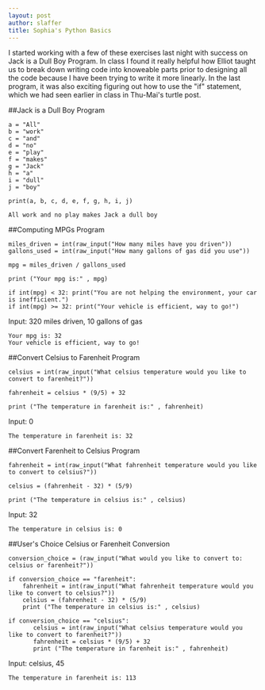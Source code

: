 ```yaml
---
layout: post
author: slaffer
title: Sophia's Python Basics
---
```


I started working with a few of these exercises last night with success on Jack is a Dull Boy Program. In class I found it really helpful how Elliot taught us to break down writing code into knoweable parts prior to designing all the code because I have been trying to write it more linearly. In the last program, it was also exciting figuring out how to use the "if" statement, which we had seen earlier in class in Thu-Mai's turtle post. 

##Jack is a Dull Boy Program

```
a = "All"
b = "work"
c = "and"
d = "no"
e = "play"
f = "makes"
g = "Jack"
h = "a"
i = "dull"
j = "boy"

print(a, b, c, d, e, f, g, h, i, j)
```

```
All work and no play makes Jack a dull boy
```

##Computing MPGs Program

```
miles_driven = int(raw_input("How many miles have you driven"))
gallons_used = int(raw_input("How many gallons of gas did you use"))

mpg = miles_driven / gallons_used

print ("Your mpg is:" , mpg)

if int(mpg) < 32: print("You are not helping the environment, your car is inefficient.")
if int(mpg) >= 32: print("Your vehicle is efficient, way to go!")
```
Input: 320 miles driven, 10 gallons of gas

```
Your mpg is: 32
Your vehicle is efficient, way to go!
```

##Convert Celsius to Farenheit Program

```
celsius = int(raw_input("What celsius temperature would you like to convert to farenheit?"))

fahrenheit = celsius * (9/5) + 32

print ("The temperature in farenheit is:" , fahrenheit)
```

Input: 0

```
The temperature in farenheit is: 32
```

##Convert Farenheit to Celsius Program

```
fahrenheit = int(raw_input("What fahrenheit temperature would you like to convert to celsius?"))

celsius = (fahrenheit - 32) * (5/9)

print ("The temperature in celsius is:" , celsius)
```

Input: 32

```
The temperature in celsius is: 0
```

##User's Choice Celsius or Farenheit Conversion

```
conversion_choice = (raw_input("What would you like to convert to: celsius or farenheit?"))

if conversion_choice == "farenheit":
    fahrenheit = int(raw_input("What fahrenheit temperature would you like to convert to celsius?"))
    celsius = (fahrenheit - 32) * (5/9)
    print ("The temperature in celsius is:" , celsius)

if conversion_choice == "celsius":
       celsius = int(raw_input("What celsius temperature would you like to convert to farenheit?"))
       fahrenheit = celsius * (9/5) + 32
       print ("The temperature in farenheit is:" , fahrenheit)
```

Input: celsius, 45

```
The temperature in farenheit is: 113
```
